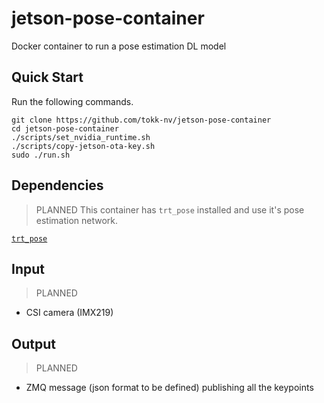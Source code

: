 # jetson-pose-container
Docker container to run a pose estimation DL model

## Quick Start

Run the following commands.

```
git clone https://github.com/tokk-nv/jetson-pose-container
cd jetson-pose-container
./scripts/set_nvidia_runtime.sh
./scripts/copy-jetson-ota-key.sh
sudo ./run.sh
```

## Dependencies

> PLANNED
This container has `trt_pose` installed and use it's pose estimation network.

[`trt_pose`](https://github.com/NVIDIA-AI-IOT/trt_pose)

## Input

> PLANNED
- CSI camera (IMX219)

## Output

> PLANNED
- ZMQ message (json format to be defined) publishing all the keypoints
